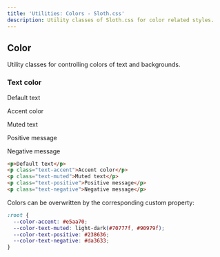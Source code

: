 ```yaml
---
title: 'Utilities: Colors - Sloth.css'
description: Utility classes of Sloth.css for color related styles.
---
```


## Color

Utility classes for controlling colors of text and backgrounds.

### Text color

<div class="demo">
  <p>Default text</p>
  <p class="text-accent">Accent color</p>
  <p class="text-muted">Muted text</p>
  <p class="text-positive">Positive message</p>
  <p class="text-negative">Negative message</p>
</div>

```html
<p>Default text</p>
<p class="text-accent">Accent color</p>
<p class="text-muted">Muted text</p>
<p class="text-positive">Positive message</p>
<p class="text-negative">Negative message</p>
```

Colors can be overwritten by the corresponding custom property:

```css
:root {
  --color-accent: #e5aa70;
  --color-text-muted: light-dark(#70777f, #90979f);
  --color-text-positive: #238636;
  --color-text-negative: #da3633;
}
```
